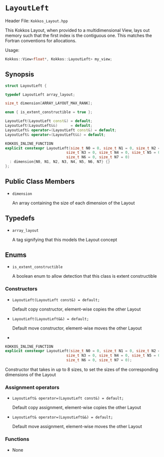 # `LayoutLeft`

Header File: `Kokkos_Layout.hpp`

This Kokkos Layout, when provided to a multidimensional View, lays out memory such that the first index is the contiguous one. This matches the Fortran conventions for allocations. 

Usage: 

```c++
Kokkos::View<float*, Kokkos::LayoutLeft> my_view;
```

## Synopsis 
```c++
struct LayoutLeft {

typedef LayoutLeft array_layout;

size_t dimension[ARRAY_LAYOUT_MAX_RANK];

enum { is_extent_constructible = true };

LayoutLeft(LayoutLeft const&) = default;
LayoutLeft(LayoutLeft&&)      = default;
LayoutLeft& operator=(LayoutLeft const&) = default;
LayoutLeft& operator=(LayoutLeft&&) = default;

KOKKOS_INLINE_FUNCTION
explicit constexpr LayoutLeft(size_t N0 = 0, size_t N1 = 0, size_t N2 = 0,
                            size_t N3 = 0, size_t N4 = 0, size_t N5 = 0,
                            size_t N6 = 0, size_t N7 = 0)
  : dimension{N0, N1, N2, N3, N4, N5, N6, N7} {}
};
```

## Public Class Members

  * `dimension`

    An array containing the size of each dimension of the Layout
   
## Typedefs
   
 * `array_layout`

    A tag signifying that this models the Layout concept

## Enums

  * `is_extent_constructible`

    A boolean enum to allow detection that this class is extent constructible

### Constructors

  * `LayoutLeft(LayoutLeft const&) = default;`

    Default copy constructor, element-wise copies the other Layout

  * `LayoutLeft(LayoutLeft&&) = default;`
 
    Default move constructor, element-wise moves the other Layout

  * 
```c++
KOKKOS_INLINE_FUNCTION
explicit constexpr LayoutLeft(size_t N0 = 0, size_t N1 = 0, size_t N2 = 0,
                            size_t N3 = 0, size_t N4 = 0, size_t N5 = 0,
                            size_t N6 = 0, size_t N7 = 0);
```
  
  Constructor that takes in up to 8 sizes, to set the sizes of the corresponding dimensions of the Layout

### Assignment operators

  * `LayoutLeft& operator=(LayoutLeft const&) = default;`

    Default copy assignment, element-wise copies the other Layout

  * `LayoutLeft& operator=(LayoutLeft&&) = default;`

    Default move assignment, element-wise moves the other Layout

### Functions

  * None
